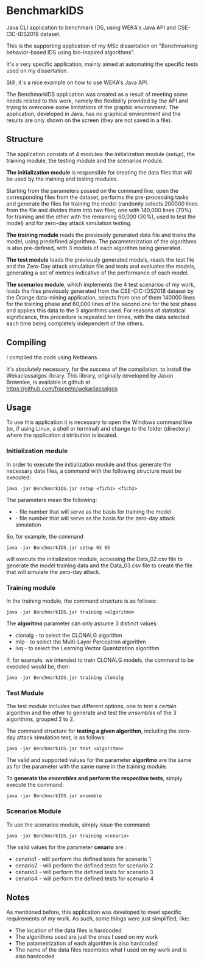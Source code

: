 # BenchmarkIDS

Java CLI application to benchmark IDS, using WEKA's Java API and CSE-CIC-IDS2018 dataset.

This is the supporting application of my MSc dissertation on "Benchmarking behavior-based IDS using bio-inspired algorithms".

It's a very specific application, mainly aimed at automating the specific tests used on my dissertation.

Still, it´s a nice example on how to use WEKA's Java API.

The BenchmarkIDS application was created as a result of meeting some needs related to this work, namely the flexibility provided by the API and trying to overcome some limitations of the graphic environment. The application, developed in Java, has no graphical environment and the results are only shown on the screen (they are not saved in a file).

## Structure
The application consists of 4 modules: the initialization module (_setup_), the training module, the testing module and the scenarios module.

**The initialization module** is responsible for creating the data files that will be used by the training and testing modules.

Starting from the parameters passed on the command line, open the corresponding files from the dataset, performs the pre-processing tasks and generate the files for training the model (randomly selects 200000 lines from the file and divides them into two files, one with 140,000 lines (70%) for training and the other with the remaining 60,000 (30%), used to test the model) and for zero-day attack simulation testing.

**The training module** reads the previously generated data file and trains the model, using predefined algorithms. The parameterization of the algorithms is also pre-defined, with 3 models of each algorithm being generated.

**The test module** loads the previously generated models, reads the test file and the Zero-Day attack simulation file and tests and evaluates the models, generating a set of metrics indicative of the performance of each model.

**The scenarios module**, which implements the 4 test scenarios of my work, loads the files previously generated from the CSE-CIC-IDS2018 dataset by the Orange data-mining application, selects from one of them 140000 lines for the training phase and 60,000 lines of the second one for the test phase and applies this data to the 3 algorithms used. For reasons of statistical significance, this procedure is repeated ten times, with the data selected each time being completely independent of the others.

## Compiling

I compiled the code using Netbeans. 

It's absolutely necessary, for the success of the compilation, to install the Wekaclassalgos library. This library, originally developed by Jason Brownlee, is available in github at https://github.com/fracpete/wekaclassalgos

## Usage

To use this application it is necessary to open the Windows command line (or, if using Linux, a shell or terminal) and change to the folder (directory) where the application distribution is located.

### Initialization module
In order to execute the initialization module and thus generate the necessary data files, a command with the following structure must be executed:

```java -jar BenchmarkIDS.jar setup <fich1> <fich2>```



The parameters mean the following:

* <fich1> - file number that will serve as the basis for training the model
* <fich2> - file number that will serve as the basis for the zero-day attack simulation

So, for example, the command

```java -jar BenchmarkIDS.jar setup 02 03```

will execute the initialization module, accessing the Data_02.csv file to generate the model training data and the Data_03.csv file to create the file that will simulate the zero-day attack.

### Training module
In the training module, the command structure is as follows:

```java -jar BenchmarkIDS.jar training <algoritmo> ```

The **algoritmo** parameter can only assume 3 distinct values:

* clonalg - to select the CLONALG algorithm
* mlp - to select the Multi-Layer Perceptron algorithm
* lvq - to select the Learning Vector Quantization algorithm

If, for example, we intended to train CLONALG models, the command to be executed would be, then:

```java -jar BenchmarkIDS.jar training clonalg```

### Test Module
The test module includes two different options, one to test a certain algorithm and the other to generate and test the *ensembles* of the 3 algorithms, grouped 2 to 2.

The command structure for **testing a given algorithm**, including the zero-day attack simulation test, is as follows:

```java -jar BenchmarkIDS.jar test <algoritmo>```

The valid and supported values for the parameter **algoritmo** are the same as for the parameter with the same name in the training module.

To **generate the _ensembles_ and perform the respective tests**, simply execute the command:

```java -jar BenchmarkIDS.jar ensemble```

### Scenarios Module
To use the scenarios module, simply issue the command:

```java -jar BenchmarkIDS.jar training <cenario>```

The valid values for the parameter **cenario** are : 

* cenario1 - will perform the defined tests for scenario 1
* cenario2 - will perform the defined tests for scenario 2
* cenario3 - will perform the defined tests for scenario 3
* cenario4 - will perform the defined tests for scenario 4

## Notes
As mentioned before, this application was developed to meet specific requirements of my work. As such, some things were just simplified, like:

- The location of the data files is hardcoded
- The algorithms used are just the ones I used on my work
- The patametrization of each algorithm is also hardcoded
- The name of the data files resembles what I used on my work and is also hardcoded
